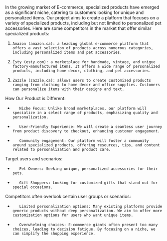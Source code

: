 In the growing market of E-commerce, specialized products have emerged as a significant niche, catering to customers looking for unique and personalized items. Our project aims to create a platform that focuses on a variety of specialized products, including but not limited to personalized pet accessories.
Here are some competitors in the market that offer similar specialized products:
1.     Amazon (amazon.ca): a leading global e-commerce platform that offers a vast selection of products across numerous categories, including personalized items and pet accessories.
2.     Esty (esty.com): a marketplace for handmade, vintage, and unique factory-manufactured items. It offers a wide range of personalized products, including home decor, clothing, and pet accessories.
3.     Zazzle (zazzle.ca): allows users to create customized products ranging from clothing to home decor and office supplies. Customers can personalize items with their designs and text.
How Our Product is Different:
-        Niche Focus: Unlike broad marketplaces, our platform will specialize in a select range of products, emphasizing quality and personalization.
-        User-Friendly Experience: We will create a seamless user journey from product discovery to checkout, enhancing customer engagement.
-        Community engagement: Our platform will foster a community around specialized products, offering resources, tips, and content related to personalization and product care.
Target users and scenarios:
-        Pet Owners: Seeking unique, personalized accessories for their pets.
-        Gift Shoppers: Looking for customized gifts that stand out for special occasions.
Competitors often overlook certain user groups or scenarios:
-        Limited personalization options: Many existing platforms provide generic products without deep personalization. We aim to offer more customization options for users who want unique items.
-        Overwhelming choices: E-commerce giants often present too many choices, leading to decision fatigue. By focusing on a niche, we can simplify the shopping experience.
